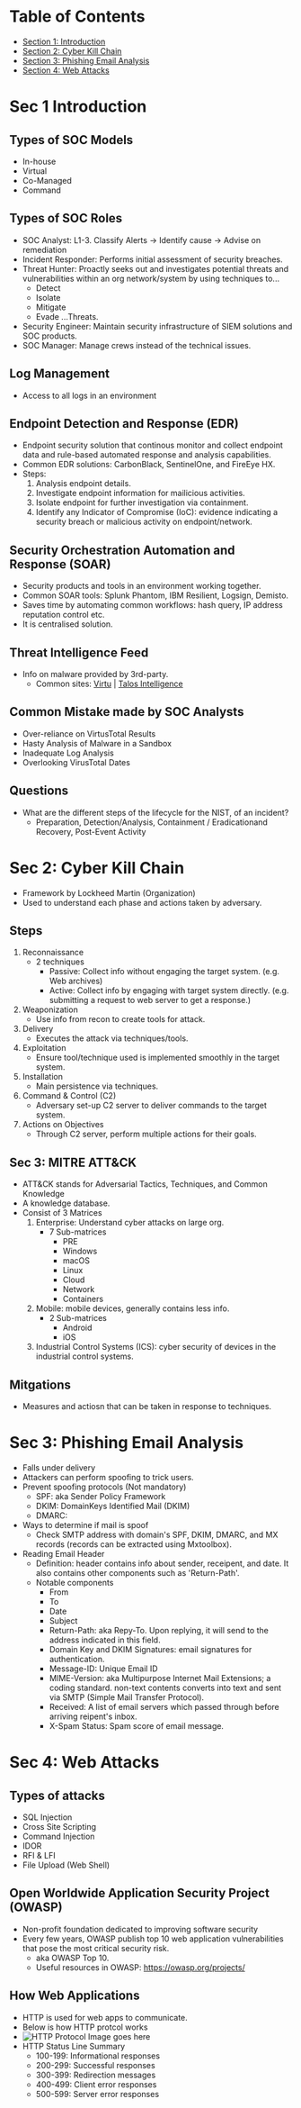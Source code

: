 # Table of Contents
- [Section 1: Introduction](#sec-1-introduction)
- [Section 2: Cyber Kill Chain](#sec-2-cyber-kill-chain)
- [Section 3: Phishing Email Analysis](#sec-3-Phishing-Email-Analysis)
- [Section 4: Web Attacks](#sec-4-Web-Attacks)

# Sec 1 Introduction
## Types of SOC Models
- In-house
- Virtual
- Co-Managed
- Command
## Types of SOC Roles
- SOC Analyst: L1-3. Classify Alerts -> Identify cause -> Advise on remediation
- Incident Responder: Performs initial assessment of security breaches.
- Threat Hunter: Proactly seeks out and investigates potential threats and vulnerabilities within an org network/system by using techniques to...
    - Detect
    - Isolate
    - Mitigate
    - Evade
      ...Threats.
- Security Engineer: Maintain security infrastructure of SIEM solutions and SOC products.
- SOC Manager: Manage crews instead of the technical issues.
## Log Management
- Access to all logs in an environment
## Endpoint Detection and Response (EDR)
- Endpoint security solution that continous monitor and collect endpoint data and rule-based automated response and analysis capabilities.
- Common EDR solutions: CarbonBlack, SentinelOne, and FireEye HX.
- Steps:
  1. Analysis endpoint details.
  2. Investigate endpoint information for mailicious activities.
  3. Isolate endpoint for further investigation via containment.
  4. Identify any Indicator of Compromise (IoC): evidence indicating a security breach or malicious activity on endpoint/network.
## Security Orchestration Automation and Response (SOAR)
- Security products and tools in an environment working together.
- Common SOAR tools: Splunk Phantom, IBM Resilient, Logsign, Demisto.
- Saves time by automating common workflows: hash query, IP address reputation control etc.
- It is centralised solution.
## Threat Intelligence Feed
- Info on malware provided by 3rd-party.
  - Common sites: [Virtu](https://www.virustotal.com/) | [Talos Intelligence](https://talosintelligence.com/)
## Common Mistake made by SOC Analysts
- Over-reliance on VirtusTotal Results
- Hasty Analysis of Malware in a Sandbox
- Inadequate Log Analysis
- Overlooking VirusTotal Dates
## Questions
- What are the different steps of the lifecycle for the NIST, of an incident?
  - Preparation, Detection/Analysis, Containment / Eradicationand Recovery, Post-Event Activity

# Sec 2: Cyber Kill Chain
- Framework by Lockheed Martin (Organization)
- Used to understand each phase and actions taken by adversary.
## Steps
1. Reconnaissance
   - 2 techniques
     - Passive: Collect info without engaging the target system. (e.g. Web archives)
     - Active: Collect info by engaging with target system directly. (e.g. submitting a request to web server to get a response.)
2. Weaponization
   - Use info from recon to create tools for attack.
3. Delivery
   - Executes the attack via techniques/tools.
4. Exploitation
   - Ensure tool/technique used is implemented smoothly in the target system.
5. Installation
    - Main persistence via techniques.
6. Command & Control (C2)
   - Adversary set-up C2 server to deliver commands to the target system.
7. Actions on Objectives
   - Through C2 server, perform multiple actions for their goals.

## Sec 3: MITRE ATT&CK
- ATT&CK stands for Adversarial Tactics, Techniques, and Common Knowledge
- A knowledge database.
- Consist of 3 Matrices
  1. Enterprise: Understand cyber attacks on large org.
     - 7 Sub-matrices
       - PRE
       - Windows
       - macOS
       - Linux
       - Cloud
       - Network
       - Containers
  2. Mobile: mobile devices, generally contains less info.
     - 2 Sub-matrices
       - Android
       - iOS
  4. Industrial Control Systems (ICS): cyber security of devices in the industrial control systems.
## Mitgations
- Measures and actiosn that can be taken in response to techniques.

# Sec 3: Phishing Email Analysis
- Falls under delivery
- Attackers can perform spoofing to trick users.
- Prevent spoofing protocols (Not mandatory)
  - SPF: aka Sender Policy Framework
  - DKIM: DomainKeys Identified Mail (DKIM)
  - DMARC:
- Ways to determine if mail is spoof
  - Check SMTP address with domain's SPF, DKIM, DMARC, and MX records (records can be extracted using Mxtoolbox).
- Reading Email Header
  - Definition: header contains info about sender, receipent, and date. It also contains other components such as 'Return-Path'.
  - Notable components
    - From
    - To
    - Date
    - Subject
    - Return-Path: aka Repy-To. Upon replying, it will send to the address indicated in this field.
    - Domain Key and DKIM Signatures: email signatures for authentication.
    - Message-ID: Unique Email ID
    - MIME-Version: aka Multipurpose Internet Mail Extensions; a coding standard. non-text contents converts into text and sent via SMTP (Simple Mail Transfer Protocol).
    - Received: A list of email servers which passed through before arriving reipent's inbox.
    - X-Spam Status: Spam score of email message.

# Sec 4: Web Attacks
## Types of attacks
- SQL Injection
- Cross Site Scripting
- Command Injection
- IDOR
- RFI & LFI
- File Upload (Web Shell)
## Open Worldwide Application Security Project (OWASP)
- Non-profit foundation dedicated to improving software security
- Every few years, OWASP publish top 10 web application vulnerabilities that pose the most critical security risk.
  - aka OWASP Top 10.
  - Useful resources in OWASP: https://owasp.org/projects/
## How Web Applications
- HTTP is used for web apps to communicate.
- Below is how HTTP protcol works
- ![HTTP Protocol Image goes here](https://raw.githubusercontent.com/Zacky-YG/Learning_Repo/refs/heads/main/Tryhackme/SOC%-%HTTP-Protocol-TCP-IP-Model-OSI-Model.png)
- HTTP Status Line Summary
  - 100-199: Informational responses
  - 200-299: Successful responses
  - 300-399: Redirection messages
  - 400-499: Client error responses
  - 500-599: Server error responses




